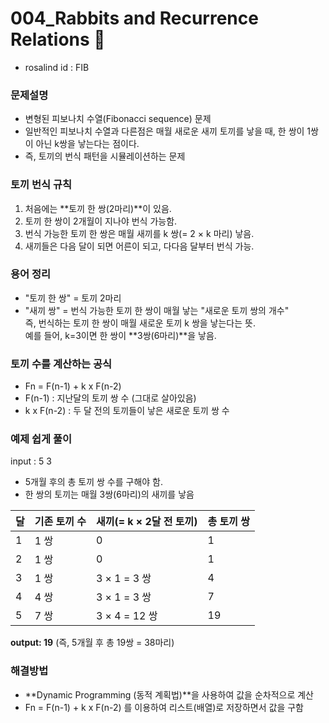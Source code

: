 # 004_Rabbits and Recurrence Relations 🐰
- rosalind id : FIB <br>

### 문제설명
- 변형된 피보나치 수열(Fibonacci sequence) 문제 <br>
- 일반적인 피보나치 수열과 다른점은 매월 새로운 새끼 토끼를 낳을 때, 한 쌍이 1쌍이 아닌 k쌍을 낳는다는 점이다. <br>
- 즉, 토끼의 번식 패턴을 시뮬레이션하는 문제 <br>

### 토끼 번식 규칙
1. 처음에는 **토끼 한 쌍(2마리)**이 있음. <br>
2. 토끼 한 쌍이 2개월이 지나야 번식 가능함. <br>
3. 번식 가능한 토끼 한 쌍은 매월 새끼를 k 쌍(= 2 × k 마리) 낳음. <br>
4. 새끼들은 다음 달이 되면 어른이 되고, 다다음 달부터 번식 가능. <br>

### 용어 정리
- "토끼 한 쌍" = 토끼 2마리 <br>
- "새끼 쌍" = 번식 가능한 토끼 한 쌍이 매월 낳는 "새로운 토끼 쌍의 개수" <br>
즉, 번식하는 토끼 한 쌍이 매월 새로운 토끼 k 쌍을 낳는다는 뜻. <br>
예를 들어, k=3이면 한 쌍이 **3쌍(6마리)**을 낳음. <br>

### 토끼 수를 계산하는 공식
- Fn = F(n-1) + k x F(n-2) <br>
- F(n-1) : 지난달의 토끼 쌍 수 (그대로 살아있음) <br>
- k x F(n-2) : 두 달 전의 토끼들이 낳은 새로운 토끼 쌍 수 <br>

### 예제 쉽게 풀이 
input : 5 3 <br>
- 5개월 후의 총 토끼 쌍 수를 구해야 함. <br>
- 한 쌍의 토끼는 매월 3쌍(6마리)의 새끼를 낳음 <br>

| 달  | 기존 토끼 수 | 새끼(= k × 2달 전 토끼) | 총 토끼 쌍 |
|----|----------|----------------|---------|
| 1  | 1 쌍     | 0              | 1       |
| 2  | 1 쌍     | 0              | 1       |
| 3  | 1 쌍     | 3 × 1 = 3 쌍   | 4       |
| 4  | 4 쌍     | 3 × 1 = 3 쌍   | 7       |
| 5  | 7 쌍     | 3 × 4 = 12 쌍  | 19      |

**output: 19** (즉, 5개월 후 총 19쌍 = 38마리) <br>

### 해결방법
- **Dynamic Programming (동적 계획법)**을 사용하여 값을 순차적으로 계산 <br>
- Fn = F(n-1) + k x F(n-2) 를 이용하여 리스트(배열)로 저장하면서 값을 구함 <br>
